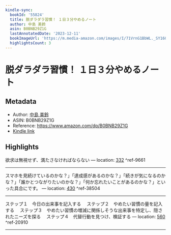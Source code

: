 ```yaml
---
kindle-sync:
  bookId: '55824'
  title: 脱ダラダラ習慣！ １日３分やめるノート
  author: 中島 美鈴
  asin: B0BNB29Z1G
  lastAnnotatedDate: '2023-12-11'
  bookImageUrl: 'https://m.media-amazon.com/images/I/71VrnG1BbWL._SY160.jpg'
  highlightsCount: 3
---
```

# 脱ダラダラ習慣！ １日３分やめるノート
## Metadata
* Author: [中島 美鈴](https://www.amazon.comundefined)
* ASIN: B0BNB29Z1G
* Reference: https://www.amazon.com/dp/B0BNB29Z1G
* [Kindle link](kindle://book?action=open&asin=B0BNB29Z1G)

## Highlights
欲求は無視せず、満たさなければならない — location: [332](kindle://book?action=open&asin=B0BNB29Z1G&location=332) ^ref-9661

---
スマホを見続けているのかな？」「達成感があるのかな？」「続きが気になるのかな？」「誰かとつながりたいのかな？」「何か忘れたいことがあるのかな？」といった具合にです。 — location: [430](kindle://book?action=open&asin=B0BNB29Z1G&location=430) ^ref-38504

---
ステップ１　今日の出来事を記入する 　ステップ２　やめたい習慣の量を記入する 　ステップ３　やめたい習慣の増減に関係しそうな出来事を特定し、隠されたニーズを探る 　ステップ４　代替行動を見つけ、検証する — location: [560](kindle://book?action=open&asin=B0BNB29Z1G&location=560) ^ref-20910

---
